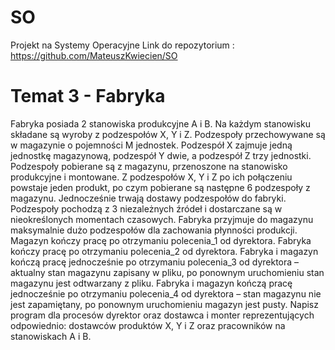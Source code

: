 # SO
Projekt na Systemy Operacyjne
Link do repozytorium : https://github.com/MateuszKwiecien/SO

# Temat 3 - Fabryka
Fabryka posiada 2 stanowiska produkcyjne A i B. Na każdym stanowisku składane są wyroby z
podzespołów X, Y i Z. Podzespoły przechowywane są w magazynie o pojemności M jednostek.
Podzespół X zajmuje jedną jednostkę magazynową, podzespół Y dwie, a podzespół Z trzy jednostki.
Podzespoły pobierane są z magazynu, przenoszone na stanowisko produkcyjne i montowane. Z
podzespołów X, Y i Z po ich połączeniu powstaje jeden produkt, po czym pobierane są następne
6
podzespoły z magazynu. Jednocześnie trwają dostawy podzespołów do fabryki. Podzespoły
pochodzą z 3 niezależnych źródeł i dostarczane są w nieokreślonych momentach czasowych.
Fabryka przyjmuje do magazynu maksymalnie dużo podzespołów dla zachowania płynności
produkcji.
Magazyn kończy pracę po otrzymaniu polecenia_1 od dyrektora. Fabryka kończy pracę po
otrzymaniu polecenia_2 od dyrektora. Fabryka i magazyn kończą pracę jednocześnie po otrzymaniu
polecenia_3 od dyrektora – aktualny stan magazynu zapisany w pliku, po ponownym uruchomieniu
stan magazynu jest odtwarzany z pliku. Fabryka i magazyn kończą pracę jednocześnie po otrzymaniu
polecenia_4 od dyrektora – stan magazynu nie jest zapamiętany, po ponownym uruchomieniu
magazyn jest pusty.
Napisz program dla procesów dyrektor oraz dostawca i monter reprezentujących odpowiednio:
dostawców produktów X, Y i Z oraz pracowników na stanowiskach A i B.
